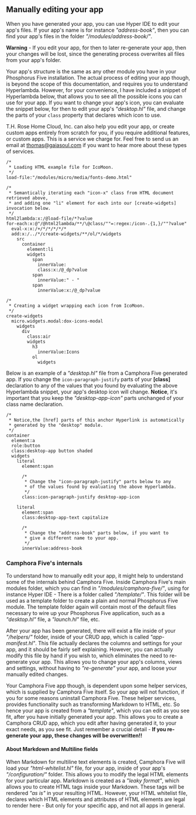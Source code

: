 ## Manually editing your app

When you have generated your app, you can use Hyper IDE to edit your app's files. If your app's name is
for instance _"address-book"_, then you can find your app's files in the folder _"/modules/address-book/"_.

**Warning** - If you edit your app, for then to later re-generate your app, then your changes will be lost, since
the generating process overwrites all files from your app's folder.

Your app's structure is the same as any other module you have in your Phosphorus Five installation. The
actual process of editing your app though, is beyond the scope of this documentation, and requires you to
understand Hyperlambda. However, for your convenience, I have included a snippet of Hyperlambda below, that
allows you to see all the possible icons you can use for your app. If you want to change your app's icon,
you can evaluate the snippet below, for then to edit your app's _"desktop.hl"_ file, and change the parts
of your `class` property that declares which icon to use.

T.H. Rose Home Cloud, Inc. can also help you edit your app, or create custom apps entirely from scratch for you,
if you require additional features, or custom apps. This is a service we charge for. Feel free to
send us an email at thomas@gaiasoul.com if you want to hear more about these types of services.

```hyperlambda-snippet
/*
 * Loading HTML example file for IcoMoon.
 */
load-file:"/modules/micro/media/fonts-demo.html"

/*
 * Semantically iterating each "icon-x" class from HTML document retrieved above,
 * and adding one "li" element for each into our [create-widgets] invocation below.
 */
html2lambda:x:/@load-file/*?value
for-each:x:@"/@html2lambda/**/\@class/""=:regex:/icon-.{1,}/""?value"
  eval-x:x:/+/*/*/*/*/*
  add:x:/../*/create-widgets/**/ol/*/widgets
    src
      container
        element:li
        widgets
          span
            innerValue:
            class:x:/@_dp?value
          span
            innerValue:" - "
          span
            innerValue:x:/@_dp?value

/*
 * Creating a widget wrapping each icon from IcoMoon.
 */
create-widgets
  micro.widgets.modal:dox-icons-modal
    widgets
      div
        class:air
        widgets
          h3
            innerValue:Icons
          ol
            widgets
```

Below is an example of a _"desktop.hl"_ file from a Camphora Five generated app. If you change the `icon-paragraph-justify`
parts of your **[class]** declaration to any of the values that you found by evaluating the above Hyperlambda snippet,
your app's desktop icon will change. **Notice**, it's important that you keep the _"desktop-app-icon"_ parts
unchanged of your class name declaration.

```hyperlambda
/*
 * Notice,the [href] parts of this anchor Hyperlink is automatically
 * generated by the "desktop" module.
 */
container
  element:a
  role:button
  class:desktop-app button shaded
  widgets
    literal
      element:span

      /*
       * Change the "icon-paragraph-justify" parts below to any
       * of the values found by evaluating the above Hyperlambda.
       */
      class:icon-paragraph-justify desktop-app-icon

    literal
      element:span
      class:desktop-app-text capitalize

      /*
       * Change the "address-book" parts below, if you want to
       * give a different name to your app.
       */
      innerValue:address-book
```

### Camphora Five's internals

To understand how to manually edit your app, it might help to understand some of the internals behind Camphora Five.
Inside Camphora Five's main modules folder, which you can find in _"/modules/camphora-five/"_, using for instance
Hyper IDE - There is a folder called _"/template/"_. This folder will be used as a template folder to create a plain
and normal Phosphorus Five module. The template folder again will contain most of the default files necessary to wire
up your Phosphorus Five application, such as a _"desktop.hl"_ file, a _"launch.hl"_ file, etc.

After your app has been generated, there will exist a file inside of your _"/helpers/"_ folder, inside of your CRUD
app, which is called _"app-manifest.hl"_. This file actually declares the columns and settings for your app, and it
should be fairly self explaining. However, you can actually modify this file by hand if you wish to, which eliminates
the need to re-generate your app. This allows you to change your app's columns, views and settings, without having
to _"re-generate"_ your app, and loose your manually edited changes.

Your Camphora Five app though, is dependent upon some helper services, which is supplied by Camphora Five itself. So
your app will not function, if you for some reasons uninstall Camphora Five. These helper services, provides
functionality such as transforming Markdown to HTML, etc. So hence your app is created from a _"template"_, which
you can edit as you see fit, after you have initially generated your app. This allows you to create a Camphora CRUD
app, which you edit after having generated it, to your exact needs, as you see fit. Just remember a crucial
detail - **If you re-generate your app, these changes will be overwritten!!**

#### About Markdown and Multiline fields

When Markdown for multiline text elements is created, Camphora Five will load your _"html-whitelist.hl"_ file, for your
app, inside of your app's _"/configuration/"_ folder. This allows you to modify the legal HTML elements for your
particular app. Markdown is created as a _"leaky format"_, which allows you to create HTML tags inside
your Markdown. These tags will be rendered _"as is"_ in your resulting HTML. However, your HTML
whitelist file, declares which HTML elements and attributes of HTML elements are legal to render here - But only for your
specific app, and not all apps in general.


